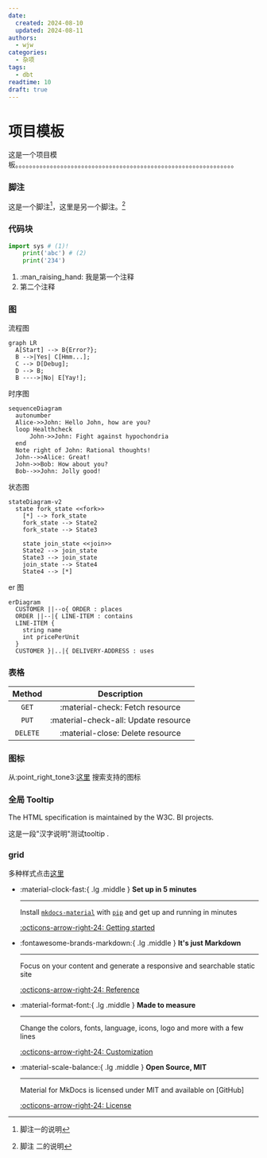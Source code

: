 ```yaml
---
date:
  created: 2024-08-10
  updated: 2024-08-11
authors:
  - wjw
categories:
  - 杂项
tags:
  - dbt
readtime: 10
draft: true
---
```


# 项目模板
这是一个项目模板。。。。。。。。。。。。。。。。。。。。。。。。。。。。。。。。。。。。。。。。。。。。。。。。。。。。。。。。。。。。。。。

<!-- more -->
### 脚注

这是一个脚注[^1]，这里是另一个脚注。[^2]

[^1]: 脚注一的说明
[^2]: 脚注 二的说明


### 代码块

``` py title="bubble_sort.py" linenums="1" hl_lines="2 3"
import sys # (1)!
    print('abc') # (2)
    print('234')
```

1. :man_raising_hand: 我是第一个注释
2. 第二个注释



### 图

流程图

``` mermaid
graph LR
  A[Start] --> B{Error?};
  B -->|Yes| C[Hmm...];
  C --> D[Debug];
  D --> B;
  B ---->|No| E[Yay!];
```

时序图

``` mermaid
sequenceDiagram
  autonumber
  Alice->>John: Hello John, how are you?
  loop Healthcheck
      John->>John: Fight against hypochondria
  end
  Note right of John: Rational thoughts!
  John-->>Alice: Great!
  John->>Bob: How about you?
  Bob-->>John: Jolly good!
```

状态图

``` mermaid
stateDiagram-v2
  state fork_state <<fork>>
    [*] --> fork_state
    fork_state --> State2
    fork_state --> State3

    state join_state <<join>>
    State2 --> join_state
    State3 --> join_state
    join_state --> State4
    State4 --> [*]
```


er 图

``` mermaid
erDiagram
  CUSTOMER ||--o{ ORDER : places
  ORDER ||--|{ LINE-ITEM : contains
  LINE-ITEM {
    string name
    int pricePerUnit
  }
  CUSTOMER }|..|{ DELIVERY-ADDRESS : uses
```

### 表格

| Method      | Description                          |
| :---------: | :----------------------------------: |
| `GET`       | :material-check:     Fetch resource  |
| `PUT`       | :material-check-all: Update resource |
| `DELETE`    | :material-close:     Delete resource |

### 图标

从:point_right_tone3:[这里](https://squidfunk.github.io/mkdocs-material/reference/icons-emojis/#search) 搜索支持的图标

### 全局 Tooltip

The HTML specification is maintained by the W3C.
BI projects.

这是一段"汉字说明"测试tooltip .


### grid

多种样式点击[这里](https://squidfunk.github.io/mkdocs-material/reference/grids/#usage)

<div class="grid cards" markdown>

-   :material-clock-fast:{ .lg .middle } __Set up in 5 minutes__

    ---

    Install [`mkdocs-material`](#) with [`pip`](#) and get up
    and running in minutes

    [:octicons-arrow-right-24: Getting started](#)

-   :fontawesome-brands-markdown:{ .lg .middle } __It's just Markdown__

    ---

    Focus on your content and generate a responsive and searchable static site

    [:octicons-arrow-right-24: Reference](#)

-   :material-format-font:{ .lg .middle } __Made to measure__

    ---

    Change the colors, fonts, language, icons, logo and more with a few lines

    [:octicons-arrow-right-24: Customization](#)

-   :material-scale-balance:{ .lg .middle } __Open Source, MIT__

    ---

    Material for MkDocs is licensed under MIT and available on [GitHub]

    [:octicons-arrow-right-24: License](#)

</div>
